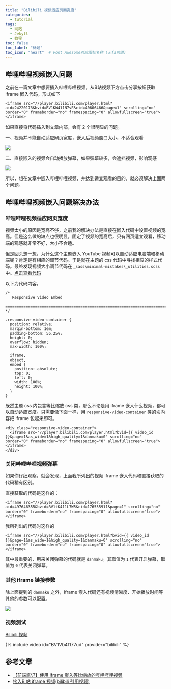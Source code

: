 ```yaml
---
title: "Bilibili 视频适应页面宽度"
categories:
  - tutorial
tags:
  - 网站
  - Jekyll
  - 教程
toc: false
toc_label: "标题"
toc_icon: "heart"  # Font Awesome对应图标名称 (无fa前缀)	
---
```

## 哔哩哔哩视频嵌入问题
之前在一篇文章中想要插入哔哩哔哩视频，从B站视频下方点击分享按钮获取 iframe 嵌入代码，形式如下

```
<iframe src="//player.bilibili.com/player.html?aid=24220173&bvid=BV1KW411N7vE&cid=40606466&page=1" scrolling="no" border="0" frameborder="no" framespacing="0" allowfullscreen="true"> </iframe>
```

如果直接将代码插入到文章内部，会有 2 个很明显的问题。

一、视频并不能自动适应网页宽度，嵌入后视频窗口太小，不适合观看

![](https://fastly.jsdelivr.net/gh/sunete/imghost/img2020-04-13_09-47-04.png)

二、直接嵌入的视频会自动播放弹幕，如果弹幕较多，会遮挡视频，影响观感

![](https://fastly.jsdelivr.net/gh/sunete/imghost/img20200413182227.png)

所以，想在文章中嵌入哔哩哔哩视频，并达到适宜观看的目的，就必须解决上面两个问题。

## 哔哩哔哩视频嵌入问题解决办法

### 哔哩哔哩视频适应网页宽度
视频太小的原因是宽高不够，之前我的解决办法是直接在嵌入代码中设置视频的宽高。但是这么做的缺点也很明显，固定了视频的宽高后，只有网页适宜观看，移动端的观感就非常不好，大小不合适。

但是回头想一想，为什么这个主题嵌入 YouTube 视频可以自动适应电脑端和移动端呢？肯定是有相应的调节代码。于是就在主题的 css 代码中寻找相应的样式代码。最终发现视频大小调节代码在 `_sass\minimal-mistakes\_utilities.scss` 中。[点击查看代码](https://github.com/sunete/sunete.github.io/blob/999d4aeba6e5772303668b1f26a0d74e71d99c69/_sass/minimal-mistakes/_utilities.scss#L538)

以下为代码内容。

```
/*
   Responsive Video Embed
   ========================================================================== */

.responsive-video-container {
  position: relative;
  margin-bottom: 1em;
  padding-bottom: 56.25%;
  height: 0;
  overflow: hidden;
  max-width: 100%;

  iframe,
  object,
  embed {
    position: absolute;
    top: 0;
    left: 0;
    width: 100%;
    height: 100%;
  }
}
```

既然主题 css 内包含等比缩放 css 类，那么不论是用 iframe 嵌入什么视频，都可以自动适应宽度。只需要像下面一样，用 `responsive-video-container` 类的块内容把 iframe 包起来即可。

```
<div class="responsive-video-container">
  <iframe src="//player.bilibili.com/player.html?bvid={{ video_id }}&page=1&as_wide=1&high_quality=1&danmaku=0" scrolling="no" border="0" frameborder="no" framespacing="0" allowfullscreen="true"> </iframe>
</div>
```

### 关闭哔哩哔哩视频弹幕
如果你仔细观察，就会发现，上面我所列出的视频 iframe 嵌入代码和直接获取的代码稍有区别。

直接获取的代码是这样的：
```
<iframe src="//player.bilibili.com/player.html?aid=497646355&bvid=BV1tK411L7W5&cid=176555911&page=1" scrolling="no" border="0" frameborder="no" framespacing="0" allowfullscreen="true"> </iframe>
```

我所列出的代码时这样的
```
<iframe src="//player.bilibili.com/player.html?bvid={{ video_id }}&page=1&as_wide=1&high_quality=1&danmaku=0" scrolling="no" border="0" frameborder="no" framespacing="0" allowfullscreen="true"> </iframe>
```
其中最重要的，用来关闭弹幕的代码就是 `danmaku`。其取值为 `1` 代表开启弹幕，取值为 `0` 代表关闭弹幕。

### 其他 iframe 链接参数
除上面提到的 `danmaku` 之外，iframe 嵌入代码还有视频清晰度、开始播放时间等其他的参数可以配置。

![](https://fastly.jsdelivr.net/gh/sunete/imghost/img20200413172503.png)

### 视频测试
[Bilibili 视频](https://www.bilibili.com/video/BV1Vb41177ud)

{% include video id="BV1Vb41177ud" provider="bilibili" %}

## 参考文章
- [【前端笔记】使用 iframe 嵌入等比缩放的哔哩哔哩视频](https://blog.potatofield.cn/%e3%80%90%e5%89%8d%e7%ab%af%e7%ac%94%e8%ae%b0%e3%80%91%e4%bd%bf%e7%94%a8iframe%e5%b5%8c%e5%85%a5%e7%ad%89%e6%af%94%e7%bc%a9%e6%94%be%e7%9a%84%e5%93%94%e5%93%a9%e5%93%94%e5%93%a9%e8%a7%86%e9%a2%91/)
- [接入B 站 iframe 视频(bilibili 引用视频)](https://blog.csdn.net/xinshou_caizhu/article/details/94028606)